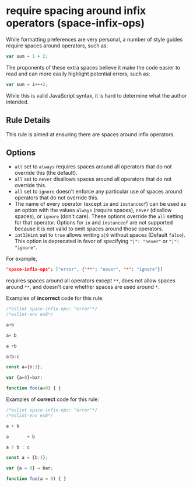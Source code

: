 # require spacing around infix operators (space-infix-ops)

While formatting preferences are very personal,
a number of style guides require spaces around operators, such as:

```js
var sum = 1 + 2;
```

The proponents of these extra spaces believe it make the code easier to read
and can more easily highlight potential errors, such as:

```js
var sum = i+++2;
```

While this is valid JavaScript syntax, it is hard to determine what the author intended.

## Rule Details

This rule is aimed at ensuring there are spaces around infix operators.

## Options

* `all` set to `always` requires spaces around all operators that do not override this (the default).
* `all` set to `never` disallows spaces around all operators that do not override this.
* `all` set to `ignore` doesn't enforce any particular use of spaces around operators that do not override this.
* The name of every operator (except `in` and `instanceof`)
  can be used as an option with the values
  `always` (require spaces), `never` (disallow spaces), or `ignore` (don't care).
  These options override the `all` setting for that operator.
  Options for `in` and `instanceof` are not supported because
  it is not valid to omit spaces around those operators.
* `int32Hint` set to `true` allows writing `a|0` without spaces (Default `false`).
  This option is deprecated in favor of specifying `"|": "never"` or `"|": "ignore"`.

For example,

```json
"space-infix-ops": ["error", {"**": "never", "*": "ignore"}]
```

requires spaces around all operators except `**`,
does not allow spaces around `**`,
and doesn't care whether spaces are used around `*`.

Examples of **incorrect** code for this rule:

```js
/*eslint space-infix-ops: "error"*/
/*eslint-env es6*/

a+b

a+ b

a +b

a?b:c

const a={b:1};

var {a=0}=bar;

function foo(a=0) { }
```

Examples of **correct** code for this rule:

```js
/*eslint space-infix-ops: "error"*/
/*eslint-env es6*/

a + b

a       + b

a ? b : c

const a = {b:1};

var {a = 0} = bar;

function foo(a = 0) { }
```
